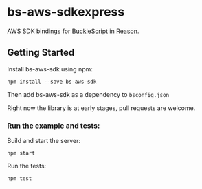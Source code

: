 # bs-aws-sdkexpress

AWS SDK bindings for [BuckleScript](https://github.com/bloomberg/bucklescript) in [Reason](https://github.com/facebook/reason).

## Getting Started
Install bs-aws-sdk using npm:
```
npm install --save bs-aws-sdk
```
Then add bs-aws-sdk as a dependency to `bsconfig.json`

Right now the library is at early stages, pull requests are welcome.

### Run the example and tests:

Build and start the server:
```
npm start
```
Run the tests:
```
npm test
```